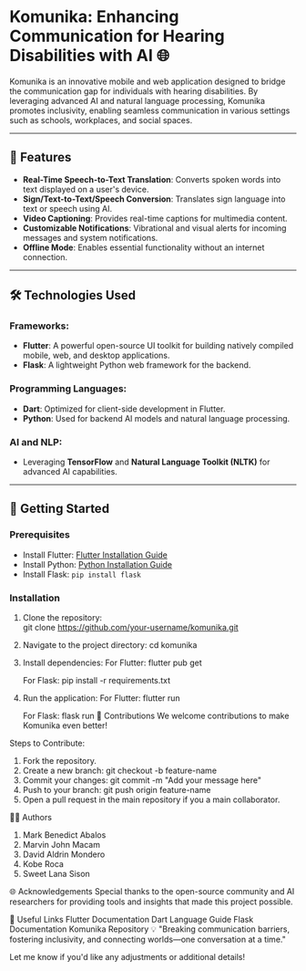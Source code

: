# Komunika: Enhancing Communication for Hearing Disabilities with AI 🌐  

Komunika is an innovative mobile and web application designed to bridge the communication gap for individuals with hearing disabilities. By leveraging advanced AI and natural language processing, Komunika promotes inclusivity, enabling seamless communication in various settings such as schools, workplaces, and social spaces.

---

## 📱 Features  
- **Real-Time Speech-to-Text Translation**: Converts spoken words into text displayed on a user's device.  
- **Sign/Text-to-Text/Speech Conversion**: Translates sign language into text or speech using AI.  
- **Video Captioning**: Provides real-time captions for multimedia content.  
- **Customizable Notifications**: Vibrational and visual alerts for incoming messages and system notifications.  
- **Offline Mode**: Enables essential functionality without an internet connection.  

---

## 🛠️ Technologies Used  
### Frameworks:  
- **Flutter**: A powerful open-source UI toolkit for building natively compiled mobile, web, and desktop applications.  
- **Flask**: A lightweight Python web framework for the backend.  

### Programming Languages:  
- **Dart**: Optimized for client-side development in Flutter.  
- **Python**: Used for backend AI models and natural language processing.  

### AI and NLP:  
- Leveraging **TensorFlow** and **Natural Language Toolkit (NLTK)** for advanced AI capabilities.  

---

## 🚀 Getting Started  

### Prerequisites  
- Install Flutter: [Flutter Installation Guide](https://flutter.dev/docs/get-started/install)  
- Install Python: [Python Installation Guide](https://www.python.org/downloads/)  
- Install Flask: `pip install flask`  

### Installation  

1. Clone the repository:  
   git clone https://github.com/your-username/komunika.git
2. Navigate to the project directory:
    cd komunika
3. Install dependencies:
    For Flutter:
    flutter pub get
   
    For Flask:
    pip install -r requirements.txt
5. Run the application:
      For Flutter:
      flutter run
   
      For Flask:
      flask run
🧩 Contributions
We welcome contributions to make Komunika even better!

Steps to Contribute:
1. Fork the repository.
2. Create a new branch:
      git checkout -b feature-name
3. Commit your changes:
      git commit -m "Add your message here"
4. Push to your branch:
      git push origin feature-name
5. Open a pull request in the main repository if you a main collaborator.

🧑‍💻 Authors
1. Mark Benedict Abalos
2. Marvin John Macam
3. David Aldrin Mondero
4. Kobe Roca
5. Sweet Lana Sison

🌐 Acknowledgements
Special thanks to the open-source community and AI researchers for providing tools and insights that made this project possible.

🔗 Useful Links
Flutter Documentation
Dart Language Guide
Flask Documentation
Komunika Repository
💡 "Breaking communication barriers, fostering inclusivity, and connecting worlds—one conversation at a time."

Let me know if you'd like any adjustments or additional details!
